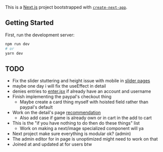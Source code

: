 This is a [Next.js](https://nextjs.org/) project bootstrapped with [`create-next-app`](https://github.com/vercel/next.js/tree/canary/packages/create-next-app).

## Getting Started

First, run the development server:

```bash
npm run dev
# or
yarn dev
```
## TODO
- Fix the slider stuttering and height issue with mobile in [slider pages](components/home/FeaturedSliderItem.jsx)
- maybe one day i will fix the useEffect in detail
- denies entries to [enter.jsx](pages/enter.jsx) if already have an account and username
- Finish implementing the paypal's checkout thing
  - Maybe create a card thing myself with hoisted field rather than paypal's default
- Work on the detail's page [recommendation](pages/[gameSlug]/index.jsx)
  - Also add case if game is already own or in cart in the add to cart
- This is the "if you have nothing to do then do these things" list
  - Work on making a next/image specialized component will ya
- Next project make sure everything is modular ok? (admin)
- The admin editor for in page is unoptimized might need to work on that
- Joined at and updated at for users btw